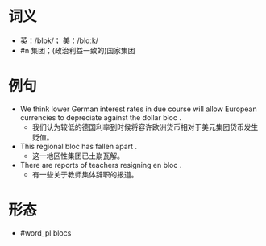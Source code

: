 # 词义
- 英：/blɒk/； 美：/blɑːk/
- #n 集团；(政治利益一致的)国家集团
# 例句
- We think lower German interest rates in due course will allow European currencies to depreciate against the dollar bloc .
	- 我们认为较低的德国利率到时候将容许欧洲货币相对于美元集团货币发生贬值。
- This regional bloc has fallen apart .
	- 这一地区性集团已土崩瓦解。
- There are reports of teachers resigning en bloc .
	- 有一些关于教师集体辞职的报道。
# 形态
- #word_pl blocs
